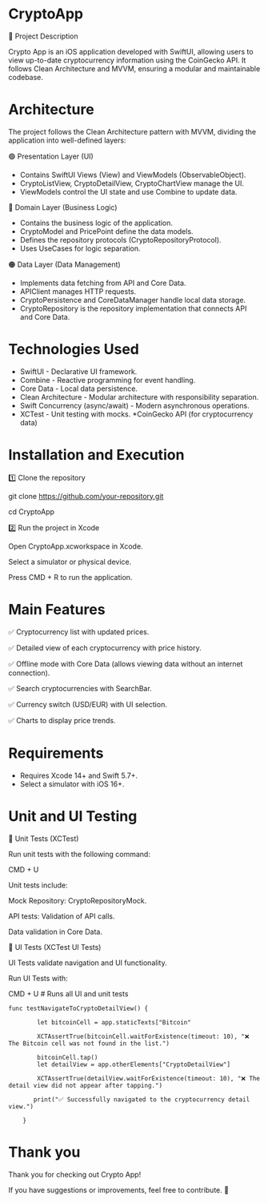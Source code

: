 # CryptoApp

📌 Project Description

Crypto App is an iOS application developed with SwiftUI, allowing users to view up-to-date cryptocurrency information using the CoinGecko API. It follows Clean Architecture and MVVM, ensuring a modular and maintainable codebase.

# Architecture

The project follows the Clean Architecture pattern with MVVM, dividing the application into well-defined layers:

🟢 Presentation Layer (UI)
* Contains SwiftUI Views (View) and ViewModels (ObservableObject).
* CryptoListView, CryptoDetailView, CryptoChartView manage the UI.
* ViewModels control the UI state and use Combine to update data.
  
🔵 Domain Layer (Business Logic)
* Contains the business logic of the application.
* CryptoModel and PricePoint define the data models.
* Defines the repository protocols (CryptoRepositoryProtocol).
* Uses UseCases for logic separation.

🟠 Data Layer (Data Management)
* Implements data fetching from API and Core Data.
* APIClient manages HTTP requests.
* CryptoPersistence and CoreDataManager handle local data storage.
* CryptoRepository is the repository implementation that connects API and Core Data.

# Technologies Used

* SwiftUI - Declarative UI framework.
* Combine - Reactive programming for event handling.
* Core Data - Local data persistence.
* Clean Architecture - Modular architecture with responsibility separation.
* Swift Concurrency (async/await) - Modern asynchronous operations.
* XCTest - Unit testing with mocks.
*CoinGecko API (for cryptocurrency data)

# Installation and Execution

1️⃣ Clone the repository

git clone https://github.com/your-repository.git

cd CryptoApp

2️⃣ Run the project in Xcode

Open CryptoApp.xcworkspace in Xcode.

Select a simulator or physical device.

Press CMD + R to run the application.

# Main Features

✅ Cryptocurrency list with updated prices.

✅ Detailed view of each cryptocurrency with price history.

✅ Offline mode with Core Data (allows viewing data without an internet connection).

✅ Search cryptocurrencies with SearchBar.

✅ Currency switch (USD/EUR) with UI selection.

✅ Charts to display price trends.

# Requirements 

* Requires Xcode 14+ and Swift 5.7+.
* Select a simulator with iOS 16+.

# Unit and UI Testing

📍 Unit Tests (XCTest)

Run unit tests with the following command:

CMD + U

Unit tests include:

Mock Repository: CryptoRepositoryMock.

API tests: Validation of API calls.

Data validation in Core Data.

📍 UI Tests (XCTest UI Tests)

UI Tests validate navigation and UI functionality.

Run UI Tests with:

CMD + U  # Runs all UI and unit tests

```
func testNavigateToCryptoDetailView() {
 
        let bitcoinCell = app.staticTexts["Bitcoin"
        
        XCTAssertTrue(bitcoinCell.waitForExistence(timeout: 10), "❌ The Bitcoin cell was not found in the list.")
        
        bitcoinCell.tap()
        let detailView = app.otherElements["CryptoDetailView"]
        
        XCTAssertTrue(detailView.waitForExistence(timeout: 10), "❌ The detail view did not appear after tapping.")
        
       print("✅ Successfully navigated to the cryptocurrency detail view.")
       
    }
```

# Thank you

Thank you for checking out Crypto App! 

If you have suggestions or improvements, feel free to contribute. 🤝

